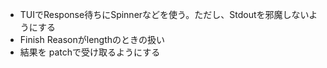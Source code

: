 - TUIでResponse待ちにSpinnerなどを使う。ただし、Stdoutを邪魔しないようにする
- Finish Reasonがlengthのときの扱い
- 結果を patchで受け取るようにする